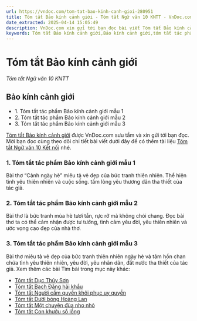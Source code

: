 ```yaml
---
url: https://vndoc.com/tom-tat-bao-kinh-canh-gioi-280951
title: Tóm tắt Bảo kính cảnh giới - Tóm tắt Ngữ văn 10 KNTT - VnDoc.com
date_extracted: 2025-04-14 15:05:49
description: VnDoc.com xin gửi tới bạn đọc bài viết Tóm tắt Bảo kính cảnh giới. Mời bạn đọc cùng tham khảo chi tiết.
keywords: Tóm tắt Bảo kính cảnh giới,Bảo kính cảnh giới,tóm tắt tác phẩm Bảo kính cảnh giới,ngữ văn 10 KNTT,văn 10,tóm tắt ngữ văn 10 KNTT,Bảo kính cảnh giới tóm tắt,Tóm tắt Bảo kính cảnh giới ngắn gọn,Tóm tắt Bảo kính cảnh giới ngắn nhất,Tóm tắt Bảo kính cảnh giới hay nhất
---
```


# Tóm tắt Bảo kính cảnh giới
 _Tóm tắt Ngữ văn 10 KNTT_
## Bảo kính cảnh giới
  * 1\. Tóm tắt tác phẩm Bảo kính cảnh giới mẫu 1
  * 2\. Tóm tắt tác phẩm Bảo kính cảnh giới mẫu 2
  * 3\. Tóm tắt tác phẩm Bảo kính cảnh giới mẫu 3

[Tóm tắt Bảo kính cảnh giới](<https://vndoc.com/tom-tat-bao-kinh-canh-gioi-280951>) được VnDoc.com sưu tầm và xin gửi tới bạn đọc. Mời bạn đọc cùng theo dõi chi tiết bài viết dưới đây để có thêm tài liệu [Tóm tắt Ngữ văn 10 Kết nối](<https://vndoc.com/tom-tat-tac-pham-lop10>) nhé.
### 1\. Tóm tắt tác phẩm Bảo kính cảnh giới mẫu 1
Bài thơ “Cảnh ngày hè” miêu tả vẻ đẹp của bức tranh thiên nhiên. Thể hiện tình yêu thiên nhiên và cuộc sống. tấm lòng yêu thương dân tha thiết của tác giả.
### 2\. Tóm tắt tác phẩm Bảo kính cảnh giới mẫu 2
Bài thơ là bức tranh mùa hè tươi tắn, rực rỡ mà không chói chang. Đọc bài thơ ta có thể cảm nhận được tư tưởng, tình cảm yêu đời, yêu thiên nhiên và ước vọng cao đẹp của nhà thơ.
### 3\. Tóm tắt tác phẩm Bảo kính cảnh giới mẫu 3
Bài thơ miêu tả vẻ đẹp của bức tranh thiên nhiên ngày hè và tâm hồn chan chứa tình yêu thiên nhiên, yêu đời, yêu nhân dân, đất nước tha thiết của tác giả.
Xem thêm các bài Tìm bài trong mục này khác:
  * [Tóm tắt Dục Thúy Sơn](</tom-tat-duc-thuy-son-280952>)
  * [Tóm tắt Bạch Đằng hải khẩu](</tom-tat-bach-dang-hai-khau-280954>)
  * [Tóm tắt Người cầm quyền khôi phục uy quyền](</tom-tat-nguoi-cam-quyen-khoi-phuc-uy-quyen-281064>)
  * [Tóm tắt Dưới bóng Hoàng Lan](</tom-tat-duoi-bong-hoang-lan-281066>)
  * [Tóm tắt Một chuyện đùa nho nhỏ](</tom-tat-mot-chuyen-dua-nho-nho-281067>)
  * [Tóm tắt Con khướu sổ lồng](</tom-tat-con-khuou-so-long-281069>)

